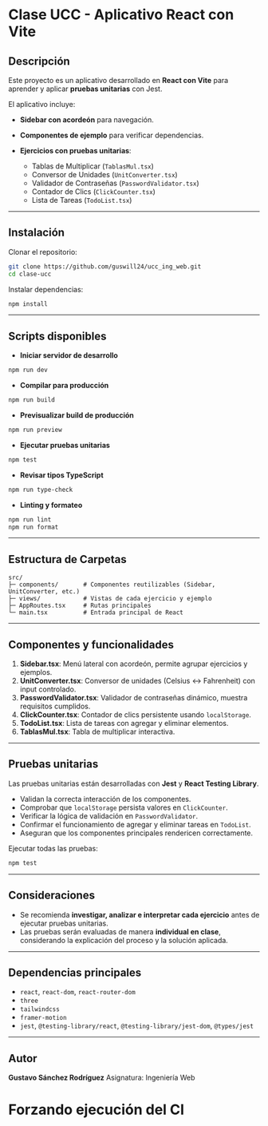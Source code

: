 # Clase UCC - Aplicativo React con Vite

## Descripción

Este proyecto es un aplicativo desarrollado en **React con Vite** para aprender y aplicar **pruebas unitarias** con Jest.

El aplicativo incluye:

* **Sidebar con acordeón** para navegación.
* **Componentes de ejemplo** para verificar dependencias.
* **Ejercicios con pruebas unitarias**:

  * Tablas de Multiplicar (`TablasMul.tsx`)
  * Conversor de Unidades (`UnitConverter.tsx`)
  * Validador de Contraseñas (`PasswordValidator.tsx`)
  * Contador de Clics (`ClickCounter.tsx`)
  * Lista de Tareas (`TodoList.tsx`)

---

## Instalación

Clonar el repositorio:

```bash
git clone https://github.com/guswill24/ucc_ing_web.git
cd clase-ucc
```

Instalar dependencias:

```bash
npm install
```

---

## Scripts disponibles

* **Iniciar servidor de desarrollo**

```bash
npm run dev
```

* **Compilar para producción**

```bash
npm run build
```

* **Previsualizar build de producción**

```bash
npm run preview
```

* **Ejecutar pruebas unitarias**

```bash
npm test
```

* **Revisar tipos TypeScript**

```bash
npm run type-check
```

* **Linting y formateo**

```bash
npm run lint
npm run format
```

---

## Estructura de Carpetas

```
src/
├─ components/       # Componentes reutilizables (Sidebar, UnitConverter, etc.)
├─ views/            # Vistas de cada ejercicio y ejemplo
├─ AppRoutes.tsx     # Rutas principales
└─ main.tsx          # Entrada principal de React
```

---

## Componentes y funcionalidades

1. **Sidebar.tsx**: Menú lateral con acordeón, permite agrupar ejercicios y ejemplos.
2. **UnitConverter.tsx**: Conversor de unidades (Celsius ↔ Fahrenheit) con input controlado.
3. **PasswordValidator.tsx**: Validador de contraseñas dinámico, muestra requisitos cumplidos.
4. **ClickCounter.tsx**: Contador de clics persistente usando `localStorage`.
5. **TodoList.tsx**: Lista de tareas con agregar y eliminar elementos.
6. **TablasMul.tsx**: Tabla de multiplicar interactiva.

---

## Pruebas unitarias

Las pruebas unitarias están desarrolladas con **Jest** y **React Testing Library**.

* Validan la correcta interacción de los componentes.
* Comprobar que `localStorage` persista valores en `ClickCounter`.
* Verificar la lógica de validación en `PasswordValidator`.
* Confirmar el funcionamiento de agregar y eliminar tareas en `TodoList`.
* Aseguran que los componentes principales rendericen correctamente.

Ejecutar todas las pruebas:

```bash
npm test
```

---

## Consideraciones

* Se recomienda **investigar, analizar e interpretar cada ejercicio** antes de ejecutar pruebas unitarias.
* Las pruebas serán evaluadas de manera **individual en clase**, considerando la explicación del proceso y la solución aplicada.

---

## Dependencias principales

* `react`, `react-dom`, `react-router-dom`
* `three`
* `tailwindcss`
* `framer-motion`
* `jest`, `@testing-library/react`, `@testing-library/jest-dom`, `@types/jest`

---

## Autor

**Gustavo Sánchez Rodríguez**
Asignatura: Ingeniería Web


# Forzando ejecución del CI
